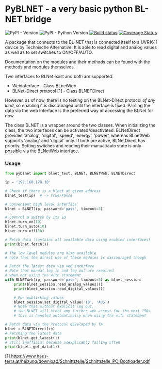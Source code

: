 # PyBLNET - a very basic python BL-NET bridge
![PyPI - Version](https://img.shields.io/pypi/v/pyblnet)
![PyPI - Python Version](https://img.shields.io/pypi/pyversions/pyblnet)
[![Build status](https://github.com/nielstron/pyblnet/actions/workflows/build.yml/badge.svg)](https://github.com/nielstron/pyblnet/actions/workflows/build.yml)
[![Coverage Status](https://coveralls.io/repos/github/nielstron/pyblnet/badge.svg?branch=master)](https://coveralls.io/github/nielstron/pyblnet?branch=master)

A package that connects to the BL-NET that is connected itself to a UVR1611 device by Technische Alternative. 
It is able to read digital and analog values as well as to set switches to ON/OFF/AUTO.

Documentation on the modules and their methods can be found with the methods and modules themselves.

Two interfaces to BLNet exist and both are supported:
- Webinterface  - Class BLnetWeb
- BLNet-Direct protocol [1] - Class BLNETDirect

However, as of now, there is no testing on the BLNet-Direct protocol *of any kind*, so enabling it is discouraged until the interface is fixed.
Parsing the data via the web interface is the preferred way of accessing the BLNet for now.

The class BLNET is a wrapper around the two classes. When initializing the class, the two interfaces can be activated/deactivated. 
BLNetDirect provides 'analog', 'digital',  'speed', 'energy', 'power', whereas BLnetWeb supports 'analog' and 'digital' only.
If both are active, BLNetDirect has priority.
Setting switches and reading their manual/auto state is only possible via the BLNetWeb interface.

### Usage

```python
from pyblnet import blnet_test, BLNET, BLNETWeb, BLNETDirect

ip = '192.168.178.10'

# Check if there is a blnet at given address
blnet_test(ip)  # -> True/False

# Convenient high level interface
blnet = BLNET(ip, password='pass', timeout=5)

# Control a switch by its ID
blnet.turn_on(10)
blnet.turn_auto(10)
blnet.turn_off(10)

# Fetch data (contains all available data using enabled interfaces)
print(blnet.fetch())

# The low level modules are also available
# note that the direct use of these modules is discouraged though

# Fetch the latest data via web interface
# Note that manual log in and log out are required
# when not using the with statement
with BLNETWeb(ip, password='pass', timeout=5) as blnet_session:
    print(blnet_session.read_analog_values())
    print(blnet_session.read_digital_values())

    # For publishing values
    blnet_session.set_digital_value('10', 'AUS')
    # Note that without explicit log out,
    # the BLNET will block any further web access for the next 150s
    # this is handled automatically when using the with statement

# Fetch data via the Protocol developed by TA
blnet = BLNETDirect(ip)
# Fetching the latest data
print(blnet.get_latest())
# Still inofficial because unexplicably failing often
print(blnet._get_data(1))
```


[1] https://www.haus-terra.at/heizung/download/Schnittstelle/Schnittstelle_PC_Bootloader.pdf
